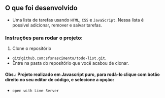 ## O que foi desenvolvido

- Uma lista de tarefas usando `HTML`, `CSS` e `JavaScript`. Nessa lista é possível adicionar, remover e salvar tarefas.

### Instruções para rodar o projeto:

1. Clone o repositório
  * `git@github.com:sfsnascimento/todo-list.git`.
  * Entre na pasta do repositório que você acabou de clonar.

#### Obs.: Projeto realizado em Javascript puro, para rodá-lo clique com botão direito no seu editor de código, e selecione a opção:
- `open with Live Server`
